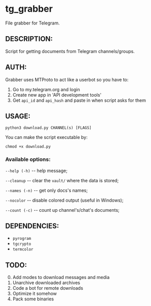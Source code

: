 # tg_grabber
File grabber for Telegram.

## DESCRIPTION:
Script for getting documents from Telegram channels/groups.

## AUTH:
Grabber uses MTProto to act like a userbot so you have to:
1. Go to my.telegram.org and login
2. Create new app in 'API development tools'
3. Get `api_id` and `api_hash` and paste in when script asks for them

## USAGE:
`python3 download.py CHANNEL(s) [FLAGS]`

You can make the script executable by:

`chmod +x download.py`

### Available options:

`--help (-h)` -- help message;

`--cleanup` -- clear the `vault/` where the data is stored;

`--names (-n)` -- get only docs's names;

`--nocolor` -- disable colored output (useful in Windows);

`--count (-c)` -- count up channel's/chat's documents;

## DEPENDENCIES:

* `pyrogram`
* `tgcrypto`
* `termcolor`

## TODO:
0. Add modes to download messages and media
1. Unarchive downloaded archives
2. Code a bot for remote downloads
3. Optimize it somehow
4. Pack some binaries
